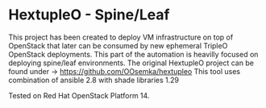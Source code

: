 # HextupleO - Spine/Leaf
This project has been created to deploy VM infrastructure on top of OpenStack that later can be consumed by new ephemeral TripleO OpenStack deployments. This part of the automation is heavilly focused on deploying spine/leaf environments.
The original HextupleO project can be found under -> https://github.com/OOsemka/hextupleo
This tool uses combination of ansible 2.8 with shade libraries 1.29

Tested on Red Hat OpenStack Platform 14.
